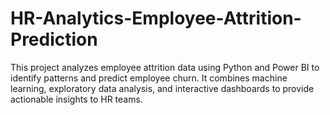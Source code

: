 # HR-Analytics-Employee-Attrition-Prediction
This project analyzes employee attrition data using Python and Power BI to identify patterns and predict employee churn. It combines machine learning, exploratory data analysis, and interactive dashboards to provide actionable insights to HR teams.
